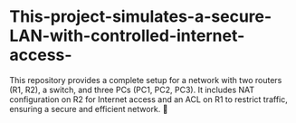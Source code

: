 # This-project-simulates-a-secure-LAN-with-controlled-internet-access-
This repository provides a complete setup for a network with two routers (R1, R2), a switch, and three PCs (PC1, PC2, PC3). It includes NAT configuration on R2 for Internet access and an ACL on R1 to restrict traffic, ensuring a secure and efficient network. 🚀
